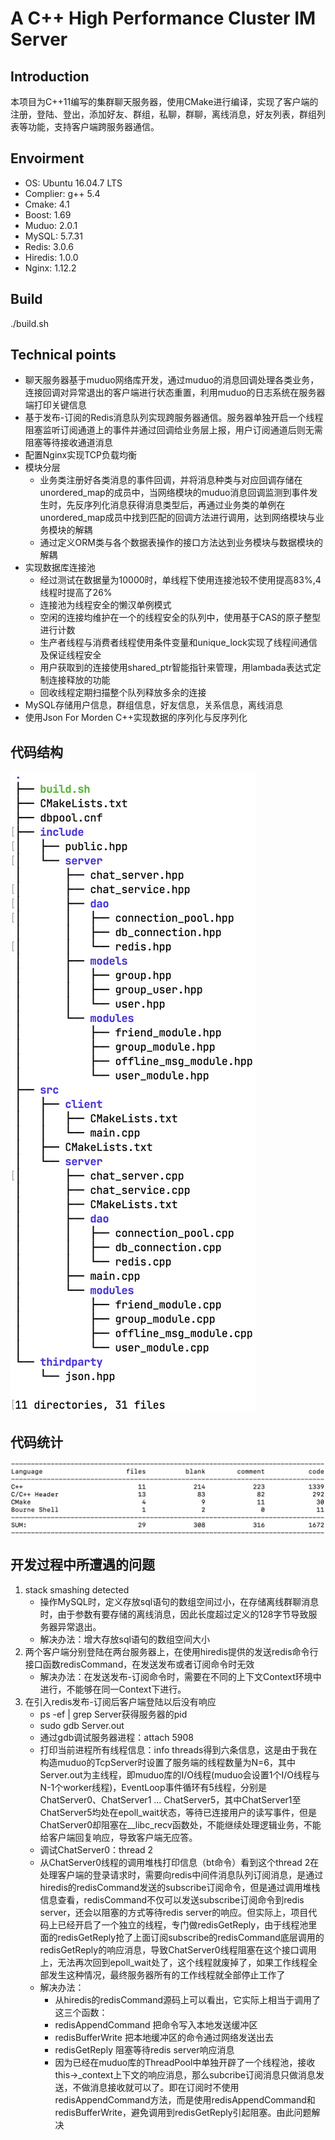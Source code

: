 # A C++ High Performance Cluster IM Server 

## Introduction  
本项目为C++11编写的集群聊天服务器，使用CMake进行编译，实现了客户端的注册，登陆、登出，添加好友、群组，私聊，群聊，离线消息，好友列表，群组列表等功能，支持客户端跨服务器通信。

## Envoirment  
* OS: Ubuntu 16.04.7 LTS
* Complier: g++ 5.4
* Cmake: 4.1
* Boost: 1.69
* Muduo: 2.0.1
* MySQL: 5.7.31	
* Redis: 3.0.6
* Hiredis: 1.0.0
* Nginx: 1.12.2

## Build
./build.sh

## Technical points
* 聊天服务器基于muduo网络库开发，通过muduo的消息回调处理各类业务，连接回调对异常退出的客户端进行状态重置，利用muduo的日志系统在服务器端打印关键信息
* 基于发布-订阅的Redis消息队列实现跨服务器通信。服务器单独开启一个线程阻塞监听订阅通道上的事件并通过回调给业务层上报，用户订阅通道后则无需阻塞等待接收通道消息
* 配置Nginx实现TCP负载均衡
* 模块分层
	* 业务类注册好各类消息的事件回调，并将消息种类与对应回调存储在unordered_map的成员中，当网络模块的muduo消息回调监测到事件发生时，先反序列化消息获得消息类型后，再通过业务类的单例在unordered_map成员中找到匹配的回调方法进行调用，达到网络模块与业务模块的解耦
	* 通过定义ORM类与各个数据表操作的接口方法达到业务模块与数据模块的解耦 
* 实现数据库连接池
	* 经过测试在数据量为10000时，单线程下使用连接池较不使用提高83%,4线程时提高了26%
	* 连接池为线程安全的懒汉单例模式
	* 空闲的连接均维护在一个的线程安全的队列中，使用基于CAS的原子整型进行计数
	* 生产者线程与消费者线程使用条件变量和unique_lock实现了线程间通信及保证线程安全
	* 用户获取到的连接使用shared_ptr智能指针来管理，用lambada表达式定制连接释放的功能
	* 回收线程定期扫描整个队列释放多余的连接
* MySQL存储用户信息，群组信息，好友信息，关系信息，离线消息
* 使用Json For Morden C++实现数据的序列化与反序列化

## 代码结构
![](https://raw.githubusercontent.com/ofcZsgj/my_pacture_bed/master/20210110144032.png)

## 代码统计
![](https://raw.githubusercontent.com/ofcZsgj/my_pacture_bed/master/20210110143604.png)

## 开发过程中所遭遇的问题
1. stack smashing detected
   - 操作MySQL时，定义存放sql语句的数组空间过小，在存储离线群聊消息时，由于参数有要存储的离线消息，因此长度超过定义的128字节导致服务器异常退出。
   - 解决办法：增大存放sql语句的数组空间大小
2. 两个客户端分别登陆在两台服务器上，在使用hiredis提供的发送redis命令行接口函数redisCommand，在发送发布或者订阅命令时无效
   - 解决办法：在发送发布-订阅命令时，需要在不同的上下文Context环境中进行，不能够在同一Context下进行。
3. 在引入redis发布-订阅后客户端登陆以后没有响应
   - ps -ef | grep Server获得服务器的pid
   - sudo gdb Server.out
   - 通过gdb调试服务器进程：attach 5908
   - 打印当前进程所有线程信息：info threads得到六条信息，这是由于我在构造muduo的TcpServer时设置了服务端的线程数量为N=6，其中Server.out为主线程，即muduo库的I/O线程(muduo会设置1个I/O线程与N-1个worker线程)，EventLoop事件循环有5线程，分别是ChatServer0、ChatServer1 ...  ChatServer5，其中ChatServer1至ChatServer5均处在epoll_wait状态，等待已连接用户的读写事件，但是ChatServer0却阻塞在__libc_recv函数处，不能继续处理逻辑业务，不能给客户端回复响应，导致客户端无应答。
   - 调试ChatServer0：thread 2
   - 从ChatServer0线程的调用堆栈打印信息（bt命令）看到这个thread 2在处理客户端的登录请求时，需要向redis中间件消息队列订阅消息，是通过hiredis的redisCommand发送的subscribe订阅命令，但是通过调用堆栈信息查看，redisCommand不仅可以发送subscribe订阅命令到redis server，还会以阻塞的方式等待redis server的响应。但实际上，项目代码上已经开启了一个独立的线程，专门做redisGetReply，由于线程池里面的redisGetReply抢了上面订阅subscribe的redisCommand底层调用的redisGetReply的响应消息，导致ChatServer0线程阻塞在这个接口调用上，无法再次回到epoll_wait处了，这个线程就废掉了，如果工作线程全部发生这种情况，最终服务器所有的工作线程就全部停止工作了
   - 解决办法：
     - 从hiredis的redisCommand源码上可以看出，它实际上相当于调用了这三个函数：
     - redisAppendCommand 把命令写入本地发送缓冲区
     - redisBufferWrite 把本地缓冲区的命令通过网络发送出去
     - redisGetReply 阻塞等待redis server响应消息
     - 因为已经在muduo库的ThreadPool中单独开辟了一个线程池，接收this->_context上下文的响应消息，那么subcribe订阅消息只做消息发送，不做消息接收就可以了。即在订阅时不使用redisAppendCommand方法，而是使用redisAppendCommand和redisBufferWrite，避免调用到redisGetReply引起阻塞。由此问题解决
